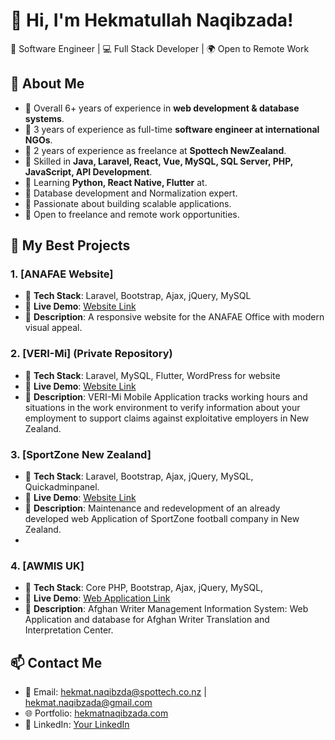# 👋 Hi, I'm Hekmatullah Naqibzada!

🚀 Software Engineer | 💻 Full Stack Developer | 🌍 Open to Remote Work

## 📌 About Me
- 🔹 Overall 6+ years of experience in **web development & database systems**.
- 🔹 3 years of experience as full-time **software engineer at international NGOs**.
- 🔹 2 years of experience as freelance at **Spottech NewZealand**.
- 🔹 Skilled in **Java, Laravel, React, Vue, MySQL, SQL Server, PHP, JavaScript, API Development**.
- 🔹 Learning **Python, React Native, Flutter** at.
- 🔹 Database development and Normalization expert.
- 🔹 Passionate about building scalable applications.
- 🔹 Open to freelance and remote work opportunities.

## 🌟 My Best Projects
### **1. [ANAFAE Website]**
   - 📌 **Tech Stack**: Laravel, Bootstrap, Ajax, jQuery, MySQL
   - 🚀 **Live Demo**: [Website Link](https://anafae.af)
   - 🔹 **Description**: A responsive website for the ANAFAE Office with modern visual appeal.

### **2. [VERI-Mi] (Private Repository)**
   - 📌 **Tech Stack**: Laravel, MySQL, Flutter, WordPress for website
   - 🚀 **Live Demo**: [Website Link](https://verimi.org.nz/)
   - 🔹 **Description**: VERI-Mi Mobile Application tracks working hours and situations in the work environment to verify information about your employment to support claims against exploitative employers in New Zealand.

### **3. [SportZone New Zealand]**
   - 📌 **Tech Stack**: Laravel, Bootstrap, Ajax, jQuery, MySQL, Quickadminpanel.
   - 🚀 **Live Demo**: [Website Link](https://www.sportzone.org.nz/)
   - 🔹 **Description**: Maintenance and redevelopment of an already developed web Application of SportZone football company in New Zealand.
   - 
### **4. [AWMIS UK]**
   - 📌 **Tech Stack**: Core PHP, Bootstrap, Ajax, jQuery, MySQL,
   - 🚀 **Live Demo**: [Web Application Link](https://afghanwriter.co.uk/)
   - 🔹 **Description**: Afghan Writer Management Information System: Web Application and database for Afghan Writer Translation and Interpretation Center.

## 📫 Contact Me
- 📧 Email: hekmat.naqibzda@spottech.co.nz | hekmat.naqibzada@gmail.com
- 🌐 Portfolio: [hekmatnaqibzada.com](http://hekmatnaqibzada.com/)
- 💼 LinkedIn: [Your LinkedIn](https://www.linkedin.com/in/hekmatullah-naqibzada/)
